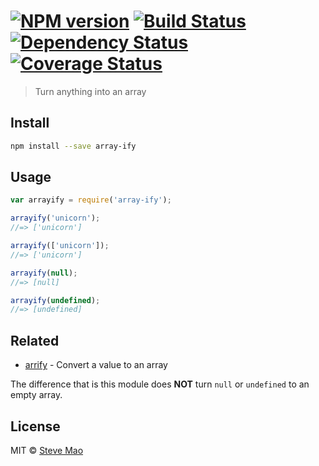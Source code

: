 # [![NPM version][npm-image]][npm-url] [![Build Status][travis-image]][travis-url] [![Dependency Status][daviddm-image]][daviddm-url] [![Coverage Status][coveralls-image]][coveralls-url]

> Turn anything into an array

## Install

```sh
npm install --save array-ify
```

## Usage

```js
var arrayify = require('array-ify');

arrayify('unicorn');
//=> ['unicorn']

arrayify(['unicorn']);
//=> ['unicorn']

arrayify(null);
//=> [null]

arrayify(undefined);
//=> [undefined]
```

## Related

- [arrify](https://github.com/sindresorhus/arrify) - Convert a value to an array

The difference that is this module does **NOT** turn `null` or `undefined` to an empty array.

## License

MIT © [Steve Mao](https://github.com/stevemao)

[npm-image]: https://badge.fury.io/js/array-ify.svg
[npm-url]: https://npmjs.org/package/array-ify
[travis-image]: https://travis-ci.org/stevemao/array-ify.svg?branch=master
[travis-url]: https://travis-ci.org/stevemao/array-ify
[daviddm-image]: https://david-dm.org/stevemao/array-ify.svg?theme=shields.io
[daviddm-url]: https://david-dm.org/stevemao/array-ify
[coveralls-image]: https://coveralls.io/repos/stevemao/array-ify/badge.svg
[coveralls-url]: https://coveralls.io/r/stevemao/array-ify
